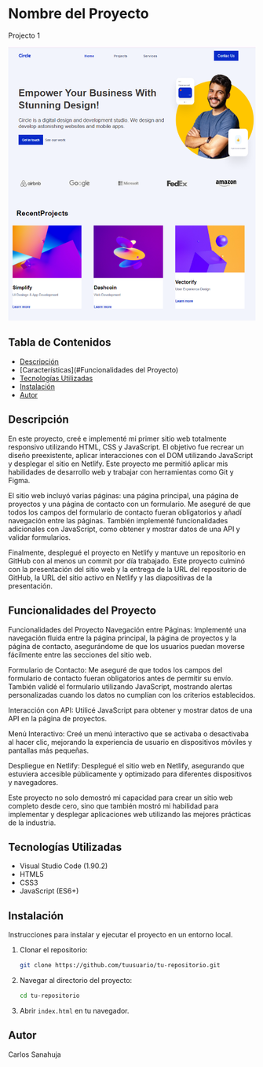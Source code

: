 # Nombre del Proyecto
Projecto 1


![index projecto](https://github.com/CarlesSanahuja/Proyecto1/blob/master/Captura%20de%20pantalla%20index.png)
## Tabla de Contenidos

- [Descripción](#descripción)
- [Características](#Funcionalidades del Proyecto)
- [Tecnologías Utilizadas](#tecnologías-utilizadas)
- [Instalación](#instalación)
- [Autor](#autor)

## Descripción

En este proyecto, creé e implementé mi primer sitio web totalmente responsivo utilizando HTML, CSS y JavaScript. El objetivo fue recrear un diseño preexistente, aplicar interacciones con el DOM utilizando JavaScript y desplegar el sitio en Netlify. Este proyecto me permitió aplicar mis habilidades de desarrollo web y trabajar con herramientas como Git y Figma.

El sitio web incluyó varias páginas: una página principal, una página de proyectos y una página de contacto con un formulario. Me aseguré de que todos los campos del formulario de contacto fueran obligatorios y añadí navegación entre las páginas. También implementé funcionalidades adicionales con JavaScript, como obtener y mostrar datos de una API y validar formularios.

Finalmente, desplegué el proyecto en Netlify y mantuve un repositorio en GitHub con al menos un commit por día trabajado. Este proyecto culminó con la presentación del sitio web y la entrega de la URL del repositorio de GitHub, la URL del sitio activo en Netlify y las diapositivas de la presentación.

## Funcionalidades del Proyecto

Funcionalidades del Proyecto
Navegación entre Páginas: Implementé una navegación fluida entre la página principal, la página de proyectos y la página de contacto, asegurándome de que los usuarios puedan moverse fácilmente entre las secciones del sitio web.

Formulario de Contacto: Me aseguré de que todos los campos del formulario de contacto fueran obligatorios antes de permitir su envío. También validé el formulario utilizando JavaScript, mostrando alertas personalizadas cuando los datos no cumplían con los criterios establecidos.

Interacción con API: Utilicé JavaScript para obtener y mostrar datos de una API en la página de proyectos.

Menú Interactivo: Creé un menú interactivo que se activaba o desactivaba al hacer clic, mejorando la experiencia de usuario en dispositivos móviles y pantallas más pequeñas.

Despliegue en Netlify: Desplegué el sitio web en Netlify, asegurando que estuviera accesible públicamente y optimizado para diferentes dispositivos y navegadores.

Este proyecto no solo demostró mi capacidad para crear un sitio web completo desde cero, sino que también mostró mi habilidad para implementar y desplegar aplicaciones web utilizando las mejores prácticas de la industria.

## Tecnologías Utilizadas

- Visual Studio Code (1.90.2)
- HTML5
- CSS3
- JavaScript (ES6+)

## Instalación

Instrucciones para instalar y ejecutar el proyecto en un entorno local.

1. Clonar el repositorio:
    ```bash
    git clone https://github.com/tuusuario/tu-repositorio.git
    ```
2. Navegar al directorio del proyecto:
    ```bash
    cd tu-repositorio
    ```
3. Abrir `index.html` en tu navegador.

## Autor

Carlos Sanahuja

